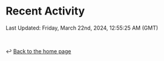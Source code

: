 # Recent Activity

<!--RECENT_ACTIVITY:start-->
<!--RECENT_ACTIVITY:end-->

<!--RECENT_ACTIVITY:last_update-->
Last Updated: Friday, March 22nd, 2024, 12:55:25 AM (GMT)
<!--RECENT_ACTIVITY:last_update_end-->

<br>

↩️ [Back to the home page](/README.md)
